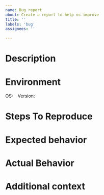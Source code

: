 ```yaml
---
name: Bug report
about: Create a report to help us improve
title: ''
labels: 'bug'
assignees: ''

---
```


# Description
<!-- A clear and concise description of what the bug is. -->

# Environment
OS: ` ` <!-- the OS + version you’re running Kubescape on, e.g Ubuntu 22.04 LTS  -->
Version: ` ` <!-- the version that Kubescape reports when you run `kubescape version`  -->
 
# Steps To Reproduce
<!--
Steps to reproduce the behavior:
1. Go to '...'
2. Click on '....'
3. Scroll down to '....'
4. See error
-->

# Expected behavior
<!-- A clear and concise description of what you expected to happen. -->

# Actual Behavior
<!-- A clear and concise description of what happened. If applicable, add screenshots to help explain your  problem. -->

# Additional context
<!-- Add any other context about the problem here. -->